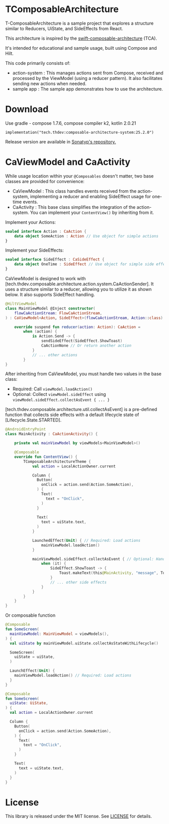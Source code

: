# TComposableArchitecture

T-ComposableArchitecture is a sample project that explores a structure similar to Reducers, UiState, and SideEffects from React.

This architecture is inspired by the [swift-composable-architecture](https://github.com/pointfreeco/swift-composable-architecture) (TCA).

It's intended for educational and sample usage, built using Compose and Hilt.

This code primarily consists of:

- action-system : This manages actions sent from Compose, received and processed by the ViewModel (using a reducer pattern). It also facilitates sending new actions when needed.
- sample app : The sample app demonstrates how to use the architecture.

# Download

Use gradle - compose 1.7.6, compose compiler k2, kotlin 2.0.21

```
implementation("tech.thdev:composable-architecture-system:25.2.0")
```

Release version are available in [Sonatyp's repository.](https://search.maven.org/search?q=tech.thdev)

# CaViewModel and CaActivity

While usage location within your `@Composables` doesn't matter, two base classes are provided for convenience:

- CaViewModel : This class handles events received from the action-system, implementing a reducer and enabling SideEffect usage for one-time events.
- CaActivity : This base class simplifies the integration of the action-system. You can implement your `ContentView()` by inheriting from it.

Implement your Actions:

```kotlin
sealed interface Action : CaAction {
    data object SomeAction : Action // Use object for simple actions
}
```

Implement your SideEffects:

```kotlin
sealed interface SideEffect : CaSideEffect {
    data object OneTime : SideEffect // Use object for simple side effects
}
```

CaViewModel is designed to work with [tech.thdev.composable.architecture.action.system.CaActionSender].
It uses a structure similar to a reducer, allowing you to utilize it as shown below. It also supports SideEffect handling.

```kotlin
@HiltViewModel
class MainViewModel @Inject constructor(
    flowCaActionStream: FlowCaActionStream,
) : CaViewModel<Action, SideEffect>(flowCaActionStream, Action::class) {

    override suspend fun reducer(action: Action): CaAction =
        when (action) {
            is Action.Send -> {
                sendSideEffect(SideEffect.ShowToast)
                CaActionNone // Or return another action
            }
            // ... other actions
        }
}
```

After inheriting from CaViewModel, you must handle two values in the base class:
- Required: Call `viewModel.loadAction()`
- Optional: Collect `viewModel.sideEffect` using `viewModel.sideEffect.collectAsEvent { ... }`

[tech.thdev.composable.architecture.util.collectAsEvent] is a pre-defined function that collects side effects with a default lifecycle state of [Lifecycle.State.STARTED].

```kotlin
@AndroidEntryPoint
class MainActivity : CaActionActivity() {

    private val mainViewModel by viewModels<MainViewModel>()

    @Composable
    override fun ContentView() {
        TComposableArchitectureTheme {
            val action = LocalActionOwner.current

            Column {
              Button(
                onClick = action.send(Action.SomeAction),
              ) {
                Text(
                  text = "OnClick",
                )
              }
            
              Text(
                text = uiState.text,
              )
            }

            LaunchedEffect(Unit) { // Required: Load actions
                mainViewModel.loadAction()
            }

            mainViewModel.sideEffect.collectAsEvent { // Optional: Handle side effects
                when (it) {
                    SideEffect.ShowToast -> {
                        Toast.makeText(this@MainActivity, "message", Toast.LENGTH_SHORT).show()
                    }
                    // ... other side effects
                }
            }
        }
    }
}
```

Or composable function

```kotlin
@Composable
fun SomeScreen(
  mainViewModel: MainViewModel = viewModels(),
) {
  val uiState by mainViewModel.uiState.collectAsStateWithLifecycle()

  SomeScreen(
    uiState = uiState,
  )

  LaunchEffect(Unit) {
    mainViewModel.loadAction() // Required: Load actions
  }
}

@Composable
fun SomeScreen(
  uiState: UiState,
) {
  val action = LocalActionOwner.current

  Column {
    Button(
      onClick = action.send(Action.SomeAction),
    ) {
      Text(
        text = "OnClick",
      )
    }

    Text(
      text = uiState.text,
    )
  }
}
```

# License

This library is released under the MIT license. See [LICENSE](LICENSE) for details.
